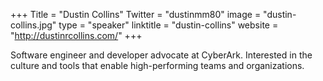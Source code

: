 +++
Title = "Dustin Collins"
Twitter = "dustinmm80"
image = "dustin-collins.jpg"
type = "speaker"
linktitle = "dustin-collins"
website = "http://dustinrcollins.com/"
+++

Software engineer and developer advocate at CyberArk. Interested in the culture and tools that enable high-performing teams and organizations.
